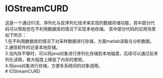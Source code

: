# IOStreamCURD
这是一个通过IO流、序列化与反序列化技术来实现的数据存储功能，其中部分代码可以帮助您在不利用数据库的情况下实现本地存储。
其中部分代码的应用场景如下所示：<br>
1.在不利用数据库的情况下对采样数据进行存储，方面matlab读取与分析数据。 <br>
2.通信软件的记录本地存储。 <br>
3.当内存不够时，可以将java对象进行序列化存储到本地磁盘，后续可以通过反序列化读取，极大程度上降低了内存的使用。 <br>
4.将java对象进行存储，方便多系统间的对象调用。  <br># IOStreamCURD
